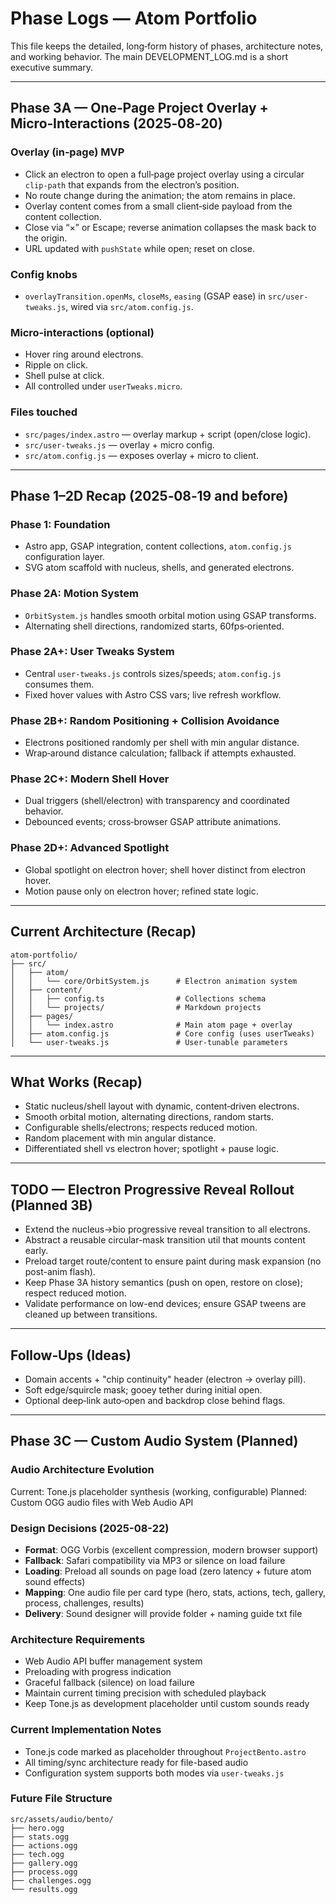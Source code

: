 # Phase Logs — Atom Portfolio

This file keeps the detailed, long‑form history of phases, architecture notes, and working behavior. The main DEVELOPMENT_LOG.md is a short executive summary.

---

## Phase 3A — One‑Page Project Overlay + Micro‑Interactions (2025‑08‑20)

### Overlay (in‑page) MVP
- Click an electron to open a full‑page project overlay using a circular `clip-path` that expands from the electron’s position.
- No route change during the animation; the atom remains in place.
- Overlay content comes from a small client‑side payload from the content collection.
- Close via “×” or Escape; reverse animation collapses the mask back to the origin.
- URL updated with `pushState` while open; reset on close.

### Config knobs
- `overlayTransition.openMs`, `closeMs`, `easing` (GSAP ease) in `src/user-tweaks.js`, wired via `src/atom.config.js`.

### Micro‑interactions (optional)
- Hover ring around electrons.
- Ripple on click.
- Shell pulse at click.
- All controlled under `userTweaks.micro`.

### Files touched
- `src/pages/index.astro` — overlay markup + script (open/close logic).
- `src/user-tweaks.js` — overlay + micro config.
- `src/atom.config.js` — exposes overlay + micro to client.

---

## Phase 1–2D Recap (2025‑08‑19 and before)

### Phase 1: Foundation
- Astro app, GSAP integration, content collections, `atom.config.js` configuration layer.
- SVG atom scaffold with nucleus, shells, and generated electrons.

### Phase 2A: Motion System
- `OrbitSystem.js` handles smooth orbital motion using GSAP transforms.
- Alternating shell directions, randomized starts, 60fps‑oriented.

### Phase 2A+: User Tweaks System
- Central `user-tweaks.js` controls sizes/speeds; `atom.config.js` consumes them.
- Fixed hover values with Astro CSS vars; live refresh workflow.

### Phase 2B+: Random Positioning + Collision Avoidance
- Electrons positioned randomly per shell with min angular distance.
- Wrap‑around distance calculation; fallback if attempts exhausted.

### Phase 2C+: Modern Shell Hover
- Dual triggers (shell/electron) with transparency and coordinated behavior.
- Debounced events; cross‑browser GSAP attribute animations.

### Phase 2D+: Advanced Spotlight
- Global spotlight on electron hover; shell hover distinct from electron hover.
- Motion pause only on electron hover; refined state logic.

---

## Current Architecture (Recap)

```
atom-portfolio/
├── src/
│   ├── atom/
│   │   └── core/OrbitSystem.js      # Electron animation system
│   ├── content/
│   │   ├── config.ts                # Collections schema
│   │   └── projects/                # Markdown projects
│   ├── pages/
│   │   └── index.astro              # Main atom page + overlay
│   ├── atom.config.js               # Core config (uses userTweaks)
│   └── user-tweaks.js               # User‑tunable parameters
```

---

## What Works (Recap)
- Static nucleus/shell layout with dynamic, content‑driven electrons.
- Smooth orbital motion, alternating directions, random starts.
- Configurable shells/electrons; respects reduced motion.
- Random placement with min angular distance.
- Differentiated shell vs electron hover; spotlight + pause logic.

---

## TODO — Electron Progressive Reveal Rollout (Planned 3B)

- Extend the nucleus→bio progressive reveal transition to all electrons.
- Abstract a reusable circular-mask transition util that mounts content early.
- Preload target route/content to ensure paint during mask expansion (no post-anim flash).
- Keep Phase 3A history semantics (push on open, restore on close); respect reduced motion.
- Validate performance on low-end devices; ensure GSAP tweens are cleaned up between transitions.

---

## Follow‑Ups (Ideas)
- Domain accents + "chip continuity" header (electron → overlay pill).
- Soft edge/squircle mask; gooey tether during initial open.
- Optional deep‑link auto‑open and backdrop close behind flags.

---

## Phase 3C — Custom Audio System (Planned)

### Audio Architecture Evolution
Current: Tone.js placeholder synthesis (working, configurable)
Planned: Custom OGG audio files with Web Audio API

### Design Decisions (2025-08-22)
- **Format**: OGG Vorbis (excellent compression, modern browser support)
- **Fallback**: Safari compatibility via MP3 or silence on load failure
- **Loading**: Preload all sounds on page load (zero latency + future atom sound effects)
- **Mapping**: One audio file per card type (hero, stats, actions, tech, gallery, process, challenges, results)
- **Delivery**: Sound designer will provide folder + naming guide txt file

### Architecture Requirements
- Web Audio API buffer management system
- Preloading with progress indication
- Graceful fallback (silence) on load failure  
- Maintain current timing precision with scheduled playback
- Keep Tone.js as development placeholder until custom sounds ready

### Current Implementation Notes
- Tone.js code marked as placeholder throughout `ProjectBento.astro`
- All timing/sync architecture ready for file-based audio
- Configuration system supports both modes via `user-tweaks.js`

### Future File Structure
```
src/assets/audio/bento/
├── hero.ogg
├── stats.ogg  
├── actions.ogg
├── tech.ogg
├── gallery.ogg
├── process.ogg
├── challenges.ogg
└── results.ogg
```
